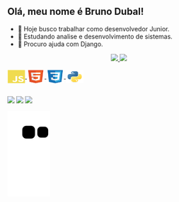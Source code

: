 ## Olá, meu nome é Bruno Dubal! 


- 🔭 Hoje busco trabalhar como desenvolvedor Junior.
- 🌱 Estudando analise e desenvolvimento de sistemas.
- 🤔 Procuro ajuda com Django.


<div align="center">
  <a href="https://github.com/BrunoDubal">
  <img height="150em" src="https://github-readme-stats.vercel.app/api?username=BrunoDubal&show_icons=true&theme=dark&include_all_commits=true&count_private=true"/>
  <img height="150em" src="https://github-readme-stats.vercel.app/api/top-langs/?username=BrunoDubal&layout=compact&langs_count=7&theme=dark"/>
</div>

<div style="display: inline_block" border><br>
  <img align="center" alt="Bruno-Js" height="30" width="40" src="https://raw.githubusercontent.com/devicons/devicon/master/icons/javascript/javascript-plain.svg">
  <img align="center" alt="Bruno-HTML" height="30" width="40" src="https://raw.githubusercontent.com/devicons/devicon/master/icons/html5/html5-original.svg">
  <img align="center" alt="Bruno-CSS" height="30" width="40" src="https://raw.githubusercontent.com/devicons/devicon/master/icons/css3/css3-original.svg">
  <img align="center" alt="Bruno-Python" height="30" width="40" src="https://raw.githubusercontent.com/devicons/devicon/master/icons/python/python-original.svg">
</div>
  
  ##
  
 <div> 
  <a href="https://www.instagram.com/bruno_dubal/" target="_blank" rel="next"><img src="https://img.shields.io/badge/-Instagram-%23E4405F?style=for-the-badge&logo=instagram&logoColor=white" target="_blank"></a> 
  <a href="https://api.whatsapp.com/send?phone=5551992917203&text=Olá, te encontrei pelo seu perfil do GitHub." target="_blank" rel="next"><img src="https://img.shields.io/badge/WhatsApp-25D366?style=for-the-badge&logo=whatsapp&logoColor=white" target="_blank"></a> 
  <a href="https://www.facebook.com/bruno.dubal.5" target="_blank" rel="next"><img src="https://img.shields.io/badge/Facebook-1877F2?style=for-the-badge&logo=facebook&logoColor=white" target="_blank"></a> 
 
   ![Snake animation](https://github.com/BrunoDubal/BrunoDubal/blob/output/github-contribution-grid-snake.svg)

</div>
